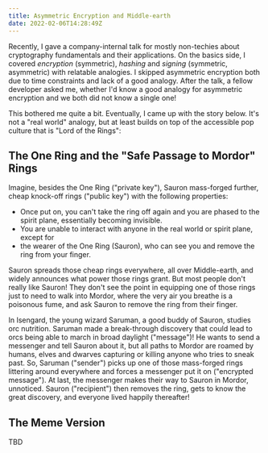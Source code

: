 ```yaml
---
title: Asymmetric Encryption and Middle-earth
date: 2022-02-06T14:28:49Z
---
```


Recently, I gave a company-internal talk for mostly non-techies about cryptography fundamentals and their applications.
On the basics side, I covered *encryption* (symmetric), *hashing* and *signing* (symmetric, asymmetric) with relatable analogies.
I skipped asymmetric encryption both due to time constraints and lack of a good analogy.
After the talk, a fellow developer asked me, whether I'd know a good analogy for asymmetric encryption and we both did not know a single one!

This bothered me quite a bit. Eventually, I came up with the story below.
It's not a "real world" analogy, but at least builds on top of the accessible pop culture that is "Lord of the Rings":

## The One Ring and the "Safe Passage to Mordor" Rings

Imagine, besides the One Ring ("private key"), Sauron mass-forged further, cheap knock-off rings ("public key") with the following properties:

* Once put on, you can't take the ring off again and you are phased to the spirit plane, essentially becoming invisible.
* You are unable to interact with anyone in the real world or spirit plane, except for
* the wearer of the One Ring (Sauron), who can see you and remove the ring from your finger.

Sauron spreads those cheap rings everywhere, all over Middle-earth, and widely announces what power those rings grant.
But most people don't really like Sauron!
They don't see the point in equipping one of those rings just to need to walk into Mordor,
where the very air you breathe is a poisonous fume, and ask Sauron to remove the ring from their finger.

In Isengard, the young wizard Saruman, a good buddy of Sauron, studies orc nutrition.
Saruman made a break-through discovery that could lead to orcs being able to march in broad daylight ("message")!
He wants to send a messenger and tell Sauron about it, but all paths to Mordor are roamed by humans, elves and dwarves capturing or killing
anyone who tries to sneak past.
So, Saruman ("sender") picks up one of those mass-forged rings littering around everywhere and forces a messenger put it on ("encrypted message").
At last, the messenger makes their way to Sauron in Mordor, unnoticed.
Sauron ("recipient") then removes the ring, gets to know the great discovery, and everyone lived happily thereafter!

## The Meme Version

TBD
